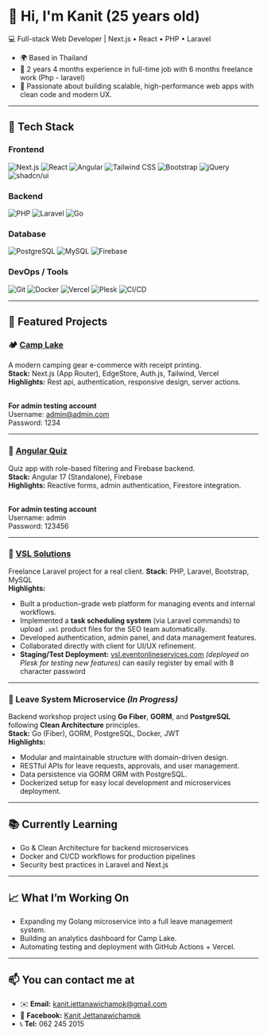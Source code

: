 # 👋 Hi, I'm Kanit (25 years old)

💻 Full-stack Web Developer | Next.js • React • PHP • Laravel
- 🌍 Based in Thailand
- 🚀 2 years 4 months experience in full-time job with 6 months freelance work (Php - laravel)
- 🚀 Passionate about building scalable, high-performance web apps with clean code and modern UX.

---

## 🧰 Tech Stack
### Frontend
![Next.js](https://img.shields.io/badge/Next.js-black?style=flat&logo=next.js&logoColor=white) 
![React](https://img.shields.io/badge/React-61DAFB?style=flat&logo=react&logoColor=white) 
![Angular](https://img.shields.io/badge/Angular-DD0031?style=flat&logo=angular&logoColor=white) 
![Tailwind CSS](https://img.shields.io/badge/Tailwind_CSS-06B6D4?style=flat&logo=tailwind-css&logoColor=white) 
![Bootstrap](https://img.shields.io/badge/Bootstrap-7952B3?style=flat&logo=bootstrap&logoColor=white) 
![jQuery](https://img.shields.io/badge/jQuery-0769AD?style=flat&logo=jquery&logoColor=white) 
![shadcn/ui](https://img.shields.io/badge/shadcn-ui-4F46E5?style=flat&logoColor=white)

### Backend
![PHP](https://img.shields.io/badge/PHP-777BB4?style=flat&logo=php&logoColor=white) 
![Laravel](https://img.shields.io/badge/Laravel-FF2D20?style=flat&logo=laravel&logoColor=white) 
![Go](https://img.shields.io/badge/Go-00ADD8?style=flat&logo=go&logoColor=white) 

### Database
![PostgreSQL](https://img.shields.io/badge/PostgreSQL-316192?style=flat&logo=postgresql&logoColor=white) 
![MySQL](https://img.shields.io/badge/MySQL-4479A1?style=flat&logo=mysql&logoColor=white) 
![Firebase](https://img.shields.io/badge/Firebase-FFCA28?style=flat&logo=firebase&logoColor=black) 

### DevOps / Tools
![Git](https://img.shields.io/badge/Git-F05032?style=flat&logo=git&logoColor=white) 
![Docker](https://img.shields.io/badge/Docker-2496ED?style=flat&logo=docker&logoColor=white) 
![Vercel](https://img.shields.io/badge/Vercel-000000?style=flat&logo=vercel&logoColor=white) 
![Plesk](https://img.shields.io/badge/Plesk-339933?style=flat&logo=plesk&logoColor=white) 
![CI/CD](https://img.shields.io/badge/CI/CD-orange?style=flat)

---

## 🧩 Featured Projects

### 🏕️ <a href="https://camp-lake.vercel.app" target="_blank">Camp Lake</a>
A modern camping gear e-commerce with receipt printing.  
**Stack:** Next.js (App Router), EdgeStore, Auth.js, Tailwind, Vercel  
**Highlights:** Rest api, authentication, responsive design, server actions.

<br>**For admin testing account**
<br>Username: admin@admin.com
<br>Password: 1234

---

### 🧠 <a href="https://angularquiz-84f99.web.app" target="_blank">Angular Quiz</a>
Quiz app with role-based filtering and Firebase backend.  
**Stack:** Angular 17 (Standalone), Firebase  
**Highlights:** Reactive forms, admin authentication, Firestore integration.

<br>**For admin testing account**
<br>Username: admin
<br>Password: 123456

---

### 🐘 <a href="https://vsl.eventonlineservices.com" target="_blank">VSL Solutions</a>
Freelance Laravel project for a real client.
**Stack:** PHP, Laravel, Bootstrap, MySQL  
**Highlights:**  
- Built a production-grade web platform for managing events and internal workflows.
- Implemented a **task scheduling system** (via Laravel commands) to upload `.xml` product files for the SEO team automatically.  
- Developed authentication, admin panel, and data management features.  
- Collaborated directly with client for UI/UX refinement.  
- **Staging/Test Deployment:** <a href="https://vsl.eventonlineservices.com" target="_blank">vsl.eventonlineservices.com</a> *(deployed on Plesk for testing new features)* can easily register by email with 8 character password

---

### 🐹 Leave System Microservice *(In Progress)*
Backend workshop project using **Go Fiber**, **GORM**, and **PostgreSQL** following **Clean Architecture** principles.  
**Stack:** Go (Fiber), GORM, PostgreSQL, Docker, JWT  
**Highlights:**  
- Modular and maintainable structure with domain-driven design.  
- RESTful APIs for leave requests, approvals, and user management.  
- Data persistence via GORM ORM with PostgreSQL.  
- Dockerized setup for easy local development and microservices deployment.

---

## 📚 Currently Learning
- Go & Clean Architecture for backend microservices  
- Docker and CI/CD workflows for production pipelines  
- Security best practices in Laravel and Next.js

---

## 📈 What I’m Working On
- Expanding my Golang microservice into a full leave management system.  
- Building an analytics dashboard for Camp Lake.  
- Automating testing and deployment with GitHub Actions + Vercel.

---

## 📫 You can contact me at
- ✉️ **Email:** [kanit.jettanawichamok@gmail.com](mailto:kanit.jettanawichamok@gmail.com)  
- 📘 **Facebook:** [Kanit Jettanawichamok](https://www.facebook.com/Kanit.Jettanawichamok)  
- 📞 **Tel:** 062 245 2015
